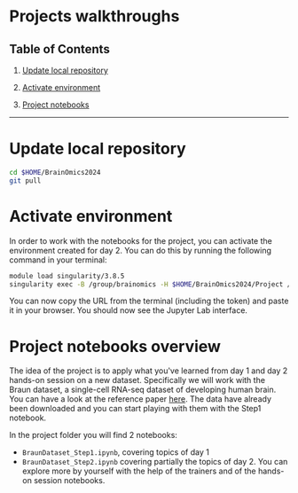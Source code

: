 # Projects walkthroughs

## Table of Contents

1. [Update local repository](#Update-local-repository)

2. [Activate environment](#Activate-environment)

3. [Project notebooks](#Project-notebooks)


---------------

# Update local repository

```bash
cd $HOME/BrainOmics2024
git pull 
```

# Activate environment

In order to work with the notebooks for the project, you can activate the environment created for day 2. You can do this by running the following command in your terminal:

```bash
module load singularity/3.8.5
singularity exec -B /group/brainomics -H $HOME/BrainOmics2024/Project /group/brainomics/Container/Day2v2.sif jupyter lab -y --ip=0.0.0.0 --port=8888 --notebook-dir=$HOME/BrainOmics2024/Project
```

You can now copy the URL from the terminal (including the token) and paste it in your browser. You should now see the Jupyter Lab interface. 

# Project notebooks overview

The idea of the project is to apply what you've learned from day 1 and day 2 hands-on session on a new dataset. Specifically we will work with the Braun dataset, a single-cell RNA-seq dataset of developing human brain. You can have a look at the reference paper [here](https://doi.org/10.1126/science.adf1226). The data have already been downloaded and you can start playing with them with the Step1 notebook.

In the project folder you will find 2 notebooks:

* `BraunDataset_Step1.ipynb`, covering topics of day 1
* `BraunDataset_Step2.ipynb` covering partially the topics of day 2. You can explore more by yourself with the help of the trainers and of the hands-on session notebooks.


